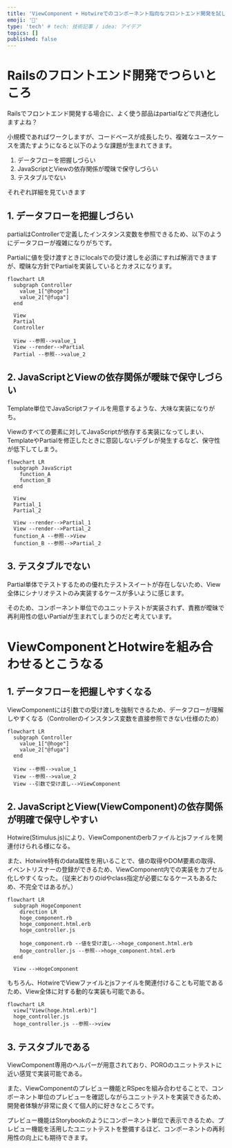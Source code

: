 ```yaml
---
title: 'ViewComponent + Hotwireでのコンポーネント指向なフロントエンド開発を試してみた'
emoji: '🌊'
type: 'tech' # tech: 技術記事 / idea: アイデア
topics: []
published: false
---
```


# Railsのフロントエンド開発でつらいところ

Railsでフロントエンド開発する場合に、よく使う部品はpartialなどで共通化しますよね？

小規模であればワークしますが、コードベースが成長したり、複雑なユースケースを満たすようになると以下のような課題が生まれてきます。

1. データフローを把握しづらい
2. JavaScriptとViewの依存関係が曖昧で保守しづらい
3. テスタブルでない

それぞれ詳細を見ていきます

## 1. データフローを把握しづらい

partialはControllerで定義したインスタンス変数を参照できるため、以下のようにデータフローが複雑になりがちです。

Partialに値を受け渡すときにlocalsでの受け渡しを必須にすれば解消できますが、曖昧な方針でPartialを実装しているとカオスになります。

```mermaid
flowchart LR
  subgraph Controller
    value_1["@hoge"]
    value_2["@fuga"]
  end

  View
  Partial
  Controller

  View --参照-->value_1
  View --render-->Partial
  Partial --参照-->value_2
```

## 2. JavaScriptとViewの依存関係が曖昧で保守しづらい

Template単位でJavaScriptファイルを用意するような、大味な実装になりがち。

Viewのすべての要素に対してJavaScriptが依存する実装になってしまい、TemplateやPartialを修正したときに意図しないデグレが発生するなど、保守性が低下してしまう。

```mermaid
flowchart LR
  subgraph JavaScript
    function_A
    function_B
  end

  View
  Partial_1
  Partial_2

  View --render-->Partial_1
  View --render-->Partial_2
  function_A --参照-->View
  function_B --参照-->Partial_2
```

## 3. テスタブルでない

Partial単体でテストするための優れたテストスイートが存在しないため、View全体にシナリオテストのみ実装するケースが多いように感じます。

そのため、コンポーネント単位でのユニットテストが実装されず、責務が曖昧で再利用性の低いPartialが生まれてしまうのだと考えています。

# ViewComponentとHotwireを組み合わせるとこうなる

## 1. データフローを把握しやすくなる

ViewComponentには引数での受け渡しを強制できるため、データフローが理解しやすくなる（Controllerのインスタンス変数を直接参照できない仕様のため）

```mermaid
flowchart LR
  subgraph Controller
    value_1["@hoge"]
    value_2["@fuga"]
  end

  View --参照-->value_1
  View --参照-->value_2
  View --引数で受け渡し-->ViewComponent
```

## 2. JavaScriptとView(ViewComponent)の依存関係が明確で保守しやすい

Hotwire(Stimulus.js)により、ViewComponentのerbファイルとjsファイルを関連付けられる様になる。

また、Hotwire特有のdata属性を用いることで、値の取得やDOM要素の取得、イベントリスナーの登録ができるため、ViewComponent内での実装をカプセル化しやすくなった。（従来どおりのidやclass指定が必要になるケースもあるため、不完全ではあるが。）

```mermaid
flowchart LR
  subgraph HogeComponent
    direction LR
    hoge_component.rb
    hoge_component.html.erb
    hoge_controller.js

    hoge_component.rb --値を受け渡し-->hoge_component.html.erb
    hoge_controller.js --参照-->hoge_component.html.erb
  end

  View -->HogeComponent
```

もちろん、HotwireでViewファイルとjsファイルを関連付けることも可能であるため、View全体に対する動的な実装も可能である。

```mermaid
flowchart LR
  view["View(hoge.html.erb)"]
  hoge_controller.js
  hoge_controller.js --参照-->view
```

## 3. テスタブルである

ViewComponent専用のヘルパーが用意されており、POROのユニットテストに近い感覚で実装可能である。

また、ViewComponentのプレビュー機能とRSpecを組み合わせることで、コンポーネント単位のプレビューを確認しながらユニットテストを実装できるため、開発者体験が非常に良くて個人的に好きなところです。

プレビュー機能はStorybookのようにコンポーネント単位で表示できるため、プレビュー機能を活用したユニットテストを整備するほど、コンポーネントの再利用性の向上にも期待できます。
